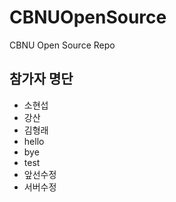 # CBNUOpenSource
CBNU Open Source Repo

## 참가자 명단
* 소현섭
* 강산
* 김형래
* hello
* bye
* test
* 앞선수정
* 서버수정

